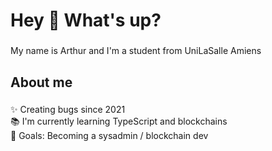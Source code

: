<h1 align="left">Hey 👋 What's up?</h1>

###

<p align="left">My name is Arthur and I'm a student from UniLaSalle Amiens</p>

###

<h2 align="left">About me</h2>

###

<p align="left">✨ Creating bugs since 2021<br>📚 I'm currently learning TypeScript and blockchains<br>🎯 Goals: Becoming a sysadmin / blockchain dev</p>

###
